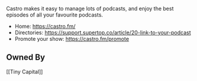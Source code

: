Castro makes it easy to manage lots of podcasts, and enjoy the best episodes of all your favourite podcasts.

* Home: https://castro.fm/
* Directories: https://support.supertop.co/article/20-link-to-your-podcast
* Promote your show: https://castro.fm/promote

## Owned By
[[Tiny Capital]]
